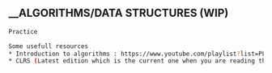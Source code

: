 ## __ALGORITHMS/DATA STRUCTURES (WIP)

```sh
Practice

Some usefull resources
* Introduction to algorithms : https://www.youtube.com/playlist?list=PLUl4u3cNGP63EdVPNLG3ToM6LaEUuStEY
* CLRS (Latest edition which is the current one when you are reading this.)
```
